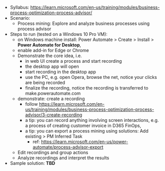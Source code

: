 - Syllabus: https://learn.microsoft.com/en-us/training/modules/business-process-optimization-process-advisor/
- Scenario:
    - Process mining: Explore and analyze business processes using process advisor
- Steps to run (tested on a Windows 10 Pro VM):
    - on Windows machine install: Power Automate > Create > Install > **Power Automate for Desktop**,
    - enable add-in for Edge or Chrome
    - Demonstrate the core idea, i.e.
        - in web UI create a process and start recording
        - the desktop app will open
        - start recording in the desktop app
        - use the PC, e.g. open Opera, browse the net, notice your clicks are being recorded
        - finalize the recording, notice the recording is transferred to make.powerautomate.com
    - demonstrate: create a recording
        - follow https://learn.microsoft.com/en-us/training/modules/business-process-optimization-process-advisor/3-create-recording
        - a tip: you can record anything involving screen interactions, e.g. a process of creating customer invoice in D365 FinOps,
        - a tip: you can export a process mining using solutions: Add existing > PM Inferred Task
            - ref: https://learn.microsoft.com/en-us/power-automate/process-advisor-export
    - Edit recordings and group actions
    - Analyze recordings and interpret the results
- Sample solution: **TBD**